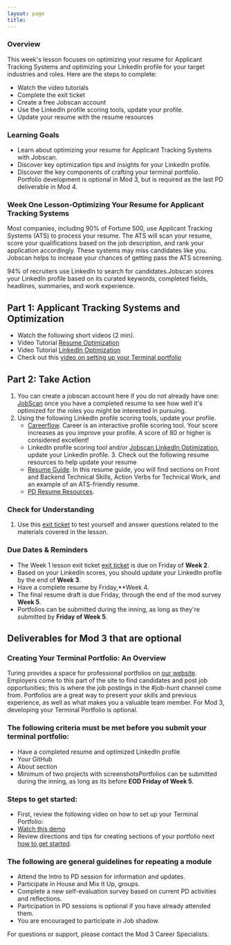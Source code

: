 ```yaml
---
layout: page
title:
---
```


### Overview
This week's lesson focuses on optimizing your resume for Applicant Tracking Systems and optimizing your LinkedIn profile for your target industries and roles. Here are the steps to complete:

* Watch the video tutorials 
* Complete the exit ticket 
* Create a free Jobscan account 
* Use the LinkedIn profile scoring tools, update your profile. 
* Update your resume with the resume resources 

### Learning Goals

*  Learn about optimizing your resume for Applicant Tracking Systems with Jobscan.
*  Discover key optimization tips and insights for your LinkedIn profile.
*  Discover the key components of crafting your terminal portfolio. Portfolio development is optional in Mod 3, but is required as the last PD deliverable in Mod 4.  

### Week One Lesson-Optimizing Your Resume for Applicant Tracking Systems
Most companies, including 90% of Fortune 500, use Applicant Tracking Systems (ATS) to process your resume. The ATS will scan your resume, score your qualifications based on the job description, and rank your application accordingly. These systems may miss candidates like you. Jobscan helps to increase your chances of getting pass the ATS screening. 

94% of recruiters use LinkedIn to search for candidates.Jobscan scores your LinkedIn profile based on its curated keywords, completed fields, headlines, summaries, and work experience.

## Part 1: Applicant Tracking Systems and Optimization 
 * Watch the following short videos (2 min).
 * Video Tutorial [Resume Optimization](https://www.jobscan.co/video-jobscan-tutorial)
 * Video Tutorial [LinkedIn Optimization](https://www.jobscan.co/video-linkedin-optimization)
 * Check out this [video on setting up your Terminal portfolio](https://drive.google.com/file/d/1NqHrdkr0B5wEvEaH9Z8dJK56TcSJoV_t/view)  
 
## Part 2: Take Action 
 1. You can create a jobscan account here if you do not already have one: [JobScan](https://www.jobscan.co/) once you have a completed resume to see how well it's optimized for the roles you might be interested in pursuing.
 2. Using the following LinkedIn profile scoring tools, update your profile. 
      * [Careerflow](https://www.careerflow.ai/). Career is an interactive profile scoring tool. Your score increases as you improve your profile. A   score of 80 or higher is considered excellent!   
      * LinkedIn profile scoring tool and/or [Jobscan LinkedIn Optimization](https://www.jobscan.co/linkedin-optimization), update your LinkedIn profile.   3. Check out the following resume resources to help update your resume
     * [Resume Guide](https://docs.google.com/document/d/1ll53JV8Jt5eveSjdvklUUNQfuYCzHV15TcoOzzk1iDY/edit). In this resume guide, you will find sections on Front and Backend Technical Skills, Action Verbs for Technical Work, and an example of an ATS-friendly resume. 
     * [PD Resume Resources](https://careerdev.turing.edu/resources/resume_resources).

### Check for Understanding
1. Use this [exit ticket](https://forms.gle/eZF3XUagA4SS7p7m6) to test yourself and answer questions related to the materials covered in the lesson.

### Due Dates & Reminders 
* The Week 1 lesson exit ticket [exit ticket](https://forms.gle/eZF3XUagA4SS7p7m6) is due on Friday of **Week 2**.
* Based on your LinkedIn scores, you should update your LinkedIn profile by the end of **Week 3**. 
* Have a complete resume by Friday,**Week 4.
* The final resume draft is due Friday, through the end of the mod survey **Week 5**.
* Portfolios can be submitted during the inning, as long as they're submitted by **Friday of Week 5**.

## Deliverables for Mod 3 that are optional 

###  Creating Your Terminal Portfolio: An Overview 
Turing provides a space for professional portfolios on [our website](https://terminal.turing.edu). Employers come to this part of the site to find candidates and post job opportunities; this is where the job postings in the #job-hunt channel come from. Portfolios are a great way to present your skills and previous experience, as well as what makes you a valuable team member. For Mod 3, developing your Terminal Portfolio is optional.

### The following criteria must be met before you submit your terminal portfolio:
 * Have a completed resume and optimized LinkedIn profile
 * Your GitHub 
 * About section 
 * Minimum of two projects with screenshotsPortfolios can be submitted during the inning, as long as its before **EOD Friday of Week 5**. 

###  Steps to get started:
 * First, review the following video on how to set up your Terminal Portfolio: 
 * [Watch this demo](https://drive.google.com/file/d/1NqHrdkr0B5wEvEaH9Z8dJK56TcSJoV_t/view)
 * Review directions and tips for creating sections of your portfolio next [how to get started](https://careerdev.turing.edu/resources/terminal_directions).


### The following are general guidelines for repeating a module
   * Attend the Intro to PD session for information and updates.
   * Participate in House and Mix It Up, groups.
   * Complete a new self-evaluation survey based on current PD activities and reflections.
   * Participation in PD sessions is optional if you have already attended them.
   * You are encouraged to participate in Job shadow. 

For questions or support, please contact the Mod 3 Career Specialists.
